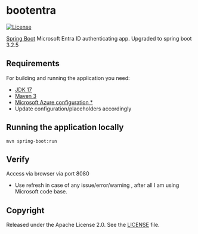 # bootentra

[![License](http://img.shields.io/:license-apache-blue.svg)](http://www.apache.org/licenses/LICENSE-2.0.html)

 [Spring Boot](http://projects.spring.io/spring-boot/) Microsoft Entra ID authenticating app. Upgraded to spring boot 3.2.5

## Requirements

For building and running the application you need:

- [JDK 17]()
- [Maven 3](https://maven.apache.org)
- [Microsoft Azure configuration *]()
- Update configuration/placeholders accordingly
## Running the application locally

```shell
mvn spring-boot:run
```

## Verify

Access via browser via port 8080

- Use refresh in case of any issue/error/warning , after all I am using Microsoft code base.


## Copyright

Released under the Apache License 2.0. See the [LICENSE](https://github.com/codecentric/springboot-sample-app/blob/master/LICENSE) file.
